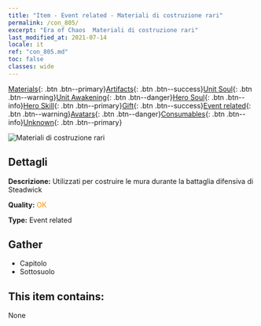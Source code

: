 ```yaml
---
title: "Item - Event related - Materiali di costruzione rari"
permalink: /con_805/
excerpt: "Era of Chaos  Materiali di costruzione rari"
last_modified_at: 2021-07-14
locale: it
ref: "con_805.md"
toc: false
classes: wide
---
```

 [Materials](/ItemsIT/){: .btn .btn--primary}[Artifacts](/ItemsIT/Artifacts/){: .btn .btn--success}[Unit Soul](/ItemsIT/UnitSoul/){: .btn .btn--warning}[Unit Awakening](/ItemsIT/UnitAwakening/){: .btn .btn--danger}[Hero Soul](/ItemsIT/HeroSoul/){: .btn .btn--info}[Hero Skill](/ItemsIT/HeroSkill/){: .btn .btn--primary}[Gift](/ItemsIT/Gift/){: .btn .btn--success}[Event related](/ItemsIT/Events/){: .btn .btn--warning}[Avatars](/ItemsIT/Avatars/){: .btn .btn--danger}[Consumables](/ItemsIT/Consumables/){: .btn .btn--info}[Unknown](/ItemsIT/Unknown/){: .btn .btn--primary}

 ![Materiali di costruzione rari](/images/t/i_3063.png)

## Dettagli
 **Descrizione:** Utilizzati per costruire le mura durante la battaglia difensiva di Steadwick

 **Quality:** <span style="color: #FF8C00">OK</span>

 **Type:** Event related

## Gather

*    Capitolo 
*    Sottosuolo 

## This item contains:

  None

